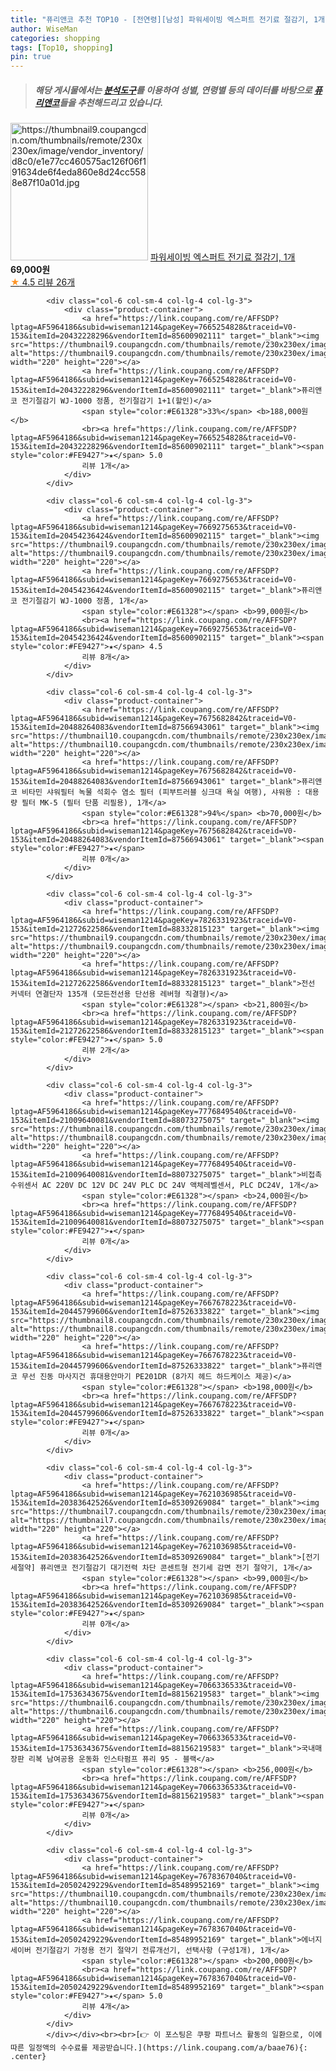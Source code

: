 ```yaml
---
title: "퓨리앤코 추천 TOP10 - [전연령][남성] 파워세이빙 엑스퍼트 전기료 절감기, 1개"
author: WiseMan
categories: shopping
tags: [Top10, shopping]
pin: true
---
```


> ##### 해당 게시물에서는 [**분석도구**](https://itemscout.io/)를 이용하여 **성별**, **연령별** 등의 데이터를 바탕으로 [**퓨리앤코**](https://link.coupang.com/a/baae76)들을 추천해드리고 있습니다.
<div class="container"><div class="row">
            <div class="col-6 col-sm-4 col-lg-4 col-lg-3">
                <div class="product-container">
                    <a href="https://link.coupang.com/re/AFFSDP?lptag=AF5964186&subid=wiseman1214&pageKey=7078085764&traceid=V0-153&itemId=17599251700&vendorItemId=85363406258" target="_blank"><img src="https://thumbnail9.coupangcdn.com/thumbnails/remote/230x230ex/image/vendor_inventory/d8c0/e1e77cc460575ac126f06f191634de6f4eda860e8d24cc5588e87f10a01d.jpg" alt="https://thumbnail9.coupangcdn.com/thumbnails/remote/230x230ex/image/vendor_inventory/d8c0/e1e77cc460575ac126f06f191634de6f4eda860e8d24cc5588e87f10a01d.jpg" width="220" height="220"></a>
                    <a href="https://link.coupang.com/re/AFFSDP?lptag=AF5964186&subid=wiseman1214&pageKey=7078085764&traceid=V0-153&itemId=17599251700&vendorItemId=85363406258" target="_blank">파워세이빙 엑스퍼트 전기료 절감기, 1개</a>
                    <span style="color:#E61328"></span> <b>69,000원</b>
                    <br><a href="https://link.coupang.com/re/AFFSDP?lptag=AF5964186&subid=wiseman1214&pageKey=7078085764&traceid=V0-153&itemId=17599251700&vendorItemId=85363406258" target="_blank"><span style="color:#FE9427">★</span> 4.5
                    리뷰 26개</a>
                </div>
            </div>
            
            <div class="col-6 col-sm-4 col-lg-4 col-lg-3">
                <div class="product-container">
                    <a href="https://link.coupang.com/re/AFFSDP?lptag=AF5964186&subid=wiseman1214&pageKey=7665254828&traceid=V0-153&itemId=20432228296&vendorItemId=85600902111" target="_blank"><img src="https://thumbnail9.coupangcdn.com/thumbnails/remote/230x230ex/image/vendor_inventory/8d7f/07f52193a433bd8b2c3b8d7b11946eb1ecb92565a3b1d120617fc302fe9b.jpg" alt="https://thumbnail9.coupangcdn.com/thumbnails/remote/230x230ex/image/vendor_inventory/8d7f/07f52193a433bd8b2c3b8d7b11946eb1ecb92565a3b1d120617fc302fe9b.jpg" width="220" height="220"></a>
                    <a href="https://link.coupang.com/re/AFFSDP?lptag=AF5964186&subid=wiseman1214&pageKey=7665254828&traceid=V0-153&itemId=20432228296&vendorItemId=85600902111" target="_blank">퓨리앤코 전기절감기 WJ-1000 정품, 전기절감기 1+1(할인)</a>
                    <span style="color:#E61328">33%</span> <b>188,000원</b>
                    <br><a href="https://link.coupang.com/re/AFFSDP?lptag=AF5964186&subid=wiseman1214&pageKey=7665254828&traceid=V0-153&itemId=20432228296&vendorItemId=85600902111" target="_blank"><span style="color:#FE9427">★</span> 5.0
                    리뷰 1개</a>
                </div>
            </div>
            
            <div class="col-6 col-sm-4 col-lg-4 col-lg-3">
                <div class="product-container">
                    <a href="https://link.coupang.com/re/AFFSDP?lptag=AF5964186&subid=wiseman1214&pageKey=7669275653&traceid=V0-153&itemId=20454236424&vendorItemId=85600902115" target="_blank"><img src="https://thumbnail9.coupangcdn.com/thumbnails/remote/230x230ex/image/vendor_inventory/8d7f/07f52193a433bd8b2c3b8d7b11946eb1ecb92565a3b1d120617fc302fe9b.jpg" alt="https://thumbnail9.coupangcdn.com/thumbnails/remote/230x230ex/image/vendor_inventory/8d7f/07f52193a433bd8b2c3b8d7b11946eb1ecb92565a3b1d120617fc302fe9b.jpg" width="220" height="220"></a>
                    <a href="https://link.coupang.com/re/AFFSDP?lptag=AF5964186&subid=wiseman1214&pageKey=7669275653&traceid=V0-153&itemId=20454236424&vendorItemId=85600902115" target="_blank">퓨리앤코 전기절감기 WJ-1000 정품, 1개</a>
                    <span style="color:#E61328"></span> <b>99,000원</b>
                    <br><a href="https://link.coupang.com/re/AFFSDP?lptag=AF5964186&subid=wiseman1214&pageKey=7669275653&traceid=V0-153&itemId=20454236424&vendorItemId=85600902115" target="_blank"><span style="color:#FE9427">★</span> 4.5
                    리뷰 8개</a>
                </div>
            </div>
            
            <div class="col-6 col-sm-4 col-lg-4 col-lg-3">
                <div class="product-container">
                    <a href="https://link.coupang.com/re/AFFSDP?lptag=AF5964186&subid=wiseman1214&pageKey=7675682842&traceid=V0-153&itemId=20488264083&vendorItemId=87566943061" target="_blank"><img src="https://thumbnail10.coupangcdn.com/thumbnails/remote/230x230ex/image/vendor_inventory/5bb9/fc3e92c47bcaa406353a67a74f84d9a33b2495976167002928b29ccd236c.jpg" alt="https://thumbnail10.coupangcdn.com/thumbnails/remote/230x230ex/image/vendor_inventory/5bb9/fc3e92c47bcaa406353a67a74f84d9a33b2495976167002928b29ccd236c.jpg" width="220" height="220"></a>
                    <a href="https://link.coupang.com/re/AFFSDP?lptag=AF5964186&subid=wiseman1214&pageKey=7675682842&traceid=V0-153&itemId=20488264083&vendorItemId=87566943061" target="_blank">퓨리앤코 비타민 샤워필터 녹물 석회수 염소 필터 (피부트러블 싱크대 욕실 여행), 샤워용 : 대용량 필터 MK-5 (필터 단품 리필용), 1개</a>
                    <span style="color:#E61328">94%</span> <b>70,000원</b>
                    <br><a href="https://link.coupang.com/re/AFFSDP?lptag=AF5964186&subid=wiseman1214&pageKey=7675682842&traceid=V0-153&itemId=20488264083&vendorItemId=87566943061" target="_blank"><span style="color:#FE9427">★</span> 
                    리뷰 0개</a>
                </div>
            </div>
            
            <div class="col-6 col-sm-4 col-lg-4 col-lg-3">
                <div class="product-container">
                    <a href="https://link.coupang.com/re/AFFSDP?lptag=AF5964186&subid=wiseman1214&pageKey=7826331923&traceid=V0-153&itemId=21272622586&vendorItemId=88332815123" target="_blank"><img src="https://thumbnail9.coupangcdn.com/thumbnails/remote/230x230ex/image/vendor_inventory/43d7/480d943bbf74eefebc19a83b4662e35ce846ac95e74111b4cd06aa278395.png" alt="https://thumbnail9.coupangcdn.com/thumbnails/remote/230x230ex/image/vendor_inventory/43d7/480d943bbf74eefebc19a83b4662e35ce846ac95e74111b4cd06aa278395.png" width="220" height="220"></a>
                    <a href="https://link.coupang.com/re/AFFSDP?lptag=AF5964186&subid=wiseman1214&pageKey=7826331923&traceid=V0-153&itemId=21272622586&vendorItemId=88332815123" target="_blank">전선 커넥터 연결단자 135개 (모든전선용 단선용 레버형 직결형)</a>
                    <span style="color:#E61328"></span> <b>21,800원</b>
                    <br><a href="https://link.coupang.com/re/AFFSDP?lptag=AF5964186&subid=wiseman1214&pageKey=7826331923&traceid=V0-153&itemId=21272622586&vendorItemId=88332815123" target="_blank"><span style="color:#FE9427">★</span> 5.0
                    리뷰 2개</a>
                </div>
            </div>
            
            <div class="col-6 col-sm-4 col-lg-4 col-lg-3">
                <div class="product-container">
                    <a href="https://link.coupang.com/re/AFFSDP?lptag=AF5964186&subid=wiseman1214&pageKey=7776849540&traceid=V0-153&itemId=21009640081&vendorItemId=88073275075" target="_blank"><img src="https://thumbnail8.coupangcdn.com/thumbnails/remote/230x230ex/image/vendor_inventory/afe5/32cb701ce7657efff7e99463dce176c19d7c50ef62d16795c062145cbda2.jpg" alt="https://thumbnail8.coupangcdn.com/thumbnails/remote/230x230ex/image/vendor_inventory/afe5/32cb701ce7657efff7e99463dce176c19d7c50ef62d16795c062145cbda2.jpg" width="220" height="220"></a>
                    <a href="https://link.coupang.com/re/AFFSDP?lptag=AF5964186&subid=wiseman1214&pageKey=7776849540&traceid=V0-153&itemId=21009640081&vendorItemId=88073275075" target="_blank">비접촉수위센서 AC 220V DC 12V DC 24V PLC DC 24V 액체레벨센서, PLC DC24V, 1개</a>
                    <span style="color:#E61328"></span> <b>24,000원</b>
                    <br><a href="https://link.coupang.com/re/AFFSDP?lptag=AF5964186&subid=wiseman1214&pageKey=7776849540&traceid=V0-153&itemId=21009640081&vendorItemId=88073275075" target="_blank"><span style="color:#FE9427">★</span> 
                    리뷰 0개</a>
                </div>
            </div>
            
            <div class="col-6 col-sm-4 col-lg-4 col-lg-3">
                <div class="product-container">
                    <a href="https://link.coupang.com/re/AFFSDP?lptag=AF5964186&subid=wiseman1214&pageKey=7667678223&traceid=V0-153&itemId=20445799606&vendorItemId=87526333822" target="_blank"><img src="https://thumbnail8.coupangcdn.com/thumbnails/remote/230x230ex/image/vendor_inventory/e968/cce4ce2588f0104236c0a38b4d3af6cca9d67888b6e3b155c587372bdb49.jpg" alt="https://thumbnail8.coupangcdn.com/thumbnails/remote/230x230ex/image/vendor_inventory/e968/cce4ce2588f0104236c0a38b4d3af6cca9d67888b6e3b155c587372bdb49.jpg" width="220" height="220"></a>
                    <a href="https://link.coupang.com/re/AFFSDP?lptag=AF5964186&subid=wiseman1214&pageKey=7667678223&traceid=V0-153&itemId=20445799606&vendorItemId=87526333822" target="_blank">퓨리앤코 무선 진동 마사지건 휴대용안마기 PE201DR (8가지 헤드 하드케이스 제공)</a>
                    <span style="color:#E61328"></span> <b>198,000원</b>
                    <br><a href="https://link.coupang.com/re/AFFSDP?lptag=AF5964186&subid=wiseman1214&pageKey=7667678223&traceid=V0-153&itemId=20445799606&vendorItemId=87526333822" target="_blank"><span style="color:#FE9427">★</span> 
                    리뷰 0개</a>
                </div>
            </div>
            
            <div class="col-6 col-sm-4 col-lg-4 col-lg-3">
                <div class="product-container">
                    <a href="https://link.coupang.com/re/AFFSDP?lptag=AF5964186&subid=wiseman1214&pageKey=7621036985&traceid=V0-153&itemId=20383642526&vendorItemId=85309269084" target="_blank"><img src="https://thumbnail7.coupangcdn.com/thumbnails/remote/230x230ex/image/vendor_inventory/5247/bbac9bf27fedf0afa19b5839160d5480a934f5fbe4cb658e368df499c483.jpg" alt="https://thumbnail7.coupangcdn.com/thumbnails/remote/230x230ex/image/vendor_inventory/5247/bbac9bf27fedf0afa19b5839160d5480a934f5fbe4cb658e368df499c483.jpg" width="220" height="220"></a>
                    <a href="https://link.coupang.com/re/AFFSDP?lptag=AF5964186&subid=wiseman1214&pageKey=7621036985&traceid=V0-153&itemId=20383642526&vendorItemId=85309269084" target="_blank">[전기세절약] 퓨리앤코 전기절감기 대기전력 차단 콘센트형 전기세 감면 전기 절약기, 1개</a>
                    <span style="color:#E61328"></span> <b>99,000원</b>
                    <br><a href="https://link.coupang.com/re/AFFSDP?lptag=AF5964186&subid=wiseman1214&pageKey=7621036985&traceid=V0-153&itemId=20383642526&vendorItemId=85309269084" target="_blank"><span style="color:#FE9427">★</span> 
                    리뷰 0개</a>
                </div>
            </div>
            
            <div class="col-6 col-sm-4 col-lg-4 col-lg-3">
                <div class="product-container">
                    <a href="https://link.coupang.com/re/AFFSDP?lptag=AF5964186&subid=wiseman1214&pageKey=7066336533&traceid=V0-153&itemId=17536343675&vendorItemId=88156219583" target="_blank"><img src="https://thumbnail6.coupangcdn.com/thumbnails/remote/230x230ex/image/vendor_inventory/85e6/85c6f440ea396721dd10ec9659b492d88d52a86a2f1818eb7231f85eb728.png" alt="https://thumbnail6.coupangcdn.com/thumbnails/remote/230x230ex/image/vendor_inventory/85e6/85c6f440ea396721dd10ec9659b492d88d52a86a2f1818eb7231f85eb728.png" width="220" height="220"></a>
                    <a href="https://link.coupang.com/re/AFFSDP?lptag=AF5964186&subid=wiseman1214&pageKey=7066336533&traceid=V0-153&itemId=17536343675&vendorItemId=88156219583" target="_blank">국내매장판 리복 남여공용 운동화 인스타펌프 퓨리 95 - 블랙</a>
                    <span style="color:#E61328"></span> <b>256,000원</b>
                    <br><a href="https://link.coupang.com/re/AFFSDP?lptag=AF5964186&subid=wiseman1214&pageKey=7066336533&traceid=V0-153&itemId=17536343675&vendorItemId=88156219583" target="_blank"><span style="color:#FE9427">★</span> 
                    리뷰 0개</a>
                </div>
            </div>
            
            <div class="col-6 col-sm-4 col-lg-4 col-lg-3">
                <div class="product-container">
                    <a href="https://link.coupang.com/re/AFFSDP?lptag=AF5964186&subid=wiseman1214&pageKey=7678367040&traceid=V0-153&itemId=20502429229&vendorItemId=85489952169" target="_blank"><img src="https://thumbnail10.coupangcdn.com/thumbnails/remote/230x230ex/image/vendor_inventory/a2c3/a21ee77ceb0edaf7bba0a0ba8a7c91a046bf2ae9f69bc59a388bc6a5a2a3.jpg" alt="https://thumbnail10.coupangcdn.com/thumbnails/remote/230x230ex/image/vendor_inventory/a2c3/a21ee77ceb0edaf7bba0a0ba8a7c91a046bf2ae9f69bc59a388bc6a5a2a3.jpg" width="220" height="220"></a>
                    <a href="https://link.coupang.com/re/AFFSDP?lptag=AF5964186&subid=wiseman1214&pageKey=7678367040&traceid=V0-153&itemId=20502429229&vendorItemId=85489952169" target="_blank">에너지세이버 전기절감기 가정용 전기 절약기 전류개선기, 선택사항 (구성1개), 1개</a>
                    <span style="color:#E61328"></span> <b>200,000원</b>
                    <br><a href="https://link.coupang.com/re/AFFSDP?lptag=AF5964186&subid=wiseman1214&pageKey=7678367040&traceid=V0-153&itemId=20502429229&vendorItemId=85489952169" target="_blank"><span style="color:#FE9427">★</span> 5.0
                    리뷰 4개</a>
                </div>
            </div>
            </div></div><br><br>[👉 이 포스팅은 쿠팡 파트너스 활동의 일환으로, 이에 따른 일정액의 수수료를 제공받습니다.](https://link.coupang.com/a/baae76){: .center}